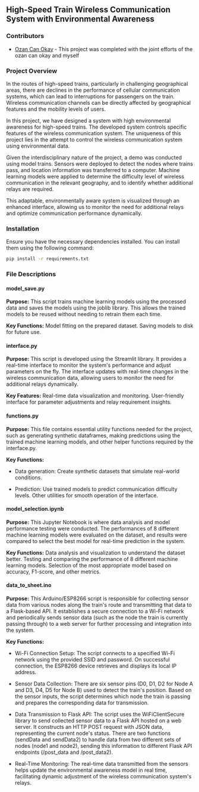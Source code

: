 ## High-Speed Train Wireless Communication System with Environmental Awareness

### Contributors

- [Ozan Can Okay](https://github.com/Romuloyloy) - This project was completed with the joint efforts of the ozan can okay and myself

### Project Overview

In the routes of high-speed trains, particularly in challenging geographical areas, there are declines in the performance of cellular communication systems, which can lead to interruptions for passengers on the train. Wireless communication channels can be directly affected by geographical features and the mobility levels of users.

In this project, we have designed a system with high environmental awareness for high-speed trains. The developed system controls specific features of the wireless communication system. The uniqueness of this project lies in the attempt to control the wireless communication system using environmental data.

Given the interdisciplinary nature of the project, a demo was conducted using model trains. Sensors were deployed to detect the nodes where trains pass, and location information was transferred to a computer. Machine learning models were applied to determine the difficulty level of wireless communication in the relevant geography, and to identify whether additional relays are required.

This adaptable, environmentally aware system is visualized through an enhanced interface, allowing us to monitor the need for additional relays and optimize communication performance dynamically.

### Installation

Ensure you have the necessary dependencies installed. You can install them using the following command:

```bash
pip install -r requirements.txt
```

### File Descriptions

#### model_save.py

**Purpose:** This script trains machine learning models using the processed data and saves the models using the joblib library. This allows the trained models to be reused without needing to retrain them each time.

**Key Functions:**
Model fitting on the prepared dataset.
Saving models to disk for future use.

#### interface.py

**Purpose:** This script is developed using the Streamlit library. It provides a real-time interface to monitor the system's performance and adjust parameters on the fly. The interface updates with real-time changes in the wireless communication data, allowing users to monitor the need for additional relays dynamically.

**Key Features:**
Real-time data visualization and monitoring.
User-friendly interface for parameter adjustments and relay requirement insights.

#### functions.py

**Purpose:** This file contains essential utility functions needed for the project, such as generating synthetic dataframes, making predictions using the trained machine learning models, and other helper functions required by the interface.py.

**Key Functions:**

- Data generation: Create synthetic datasets that simulate real-world conditions.

- Prediction: Use trained models to predict communication difficulty levels.
  Other utilities for smooth operation of the interface.

#### model_selection.ipynb

**Purpose:** This Jupyter Notebook is where data analysis and model performance testing were conducted. The performances of 8 different machine learning models were evaluated on the dataset, and results were compared to select the best model for real-time prediction in the system.

**Key Functions:**
Data analysis and visualization to understand the dataset better.
Testing and comparing the performance of 8 different machine learning models.
Selection of the most appropriate model based on accuracy, F1-score, and other metrics.

#### data_to_sheet.ino

**Purpose:** This Arduino/ESP8266 script is responsible for collecting sensor data from various nodes along the train's route and transmitting that data to a Flask-based API. It establishes a secure connection to a Wi-Fi network and periodically sends sensor data (such as the node the train is currently passing through) to a web server for further processing and integration into the system.

**Key Functions:**

- Wi-Fi Connection Setup:
  The script connects to a specified Wi-Fi network using the provided SSID and password.
  On successful connection, the ESP8266 device retrieves and displays its local IP address.

- Sensor Data Collection:
  There are six sensor pins (D0, D1, D2 for Node A and D3, D4, D5 for Node B) used to detect the train's position.
  Based on the sensor inputs, the script determines which node the train is passing and prepares the corresponding data for transmission.

- Data Transmission to Flask API:
  The script uses the WiFiClientSecure library to send collected sensor data to a Flask API hosted on a web server. It constructs an HTTP POST request with JSON data, representing the current node's status.
  There are two functions (sendData and sendData2) to handle data from two different sets of nodes (node1 and node2), sending this information to different Flask API endpoints (/post_data and /post_data2).

- Real-Time Monitoring:
  The real-time data transmitted from the sensors helps update the environmental awareness model in real time, facilitating dynamic adjustment of the wireless communication system's relays.
